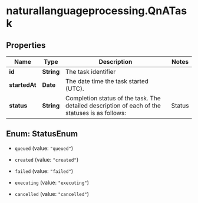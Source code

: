 # naturallanguageprocessing.QnATask

## Properties

Name | Type | Description | Notes
------------ | ------------- | ------------- | -------------
**id** | **String** | The task identifier | 
**startedAt** | **Date** | The date time the task started (UTC). | 
**status** | **String** |  Completion status of the task.  The detailed description of each of the statuses is as follows: |Status|Description| |--------|--------| |queued|The task did not start yet.| |created|The task is completed and the underlying resource is created.| |failed|The task has failed and consequently the creation of the resource failed.| |executing|The task is executing.| |cancelled|The task is cancelled and the creation of the underlying resource was cancelled before it could finish.| | 



## Enum: StatusEnum


* `queued` (value: `"queued"`)

* `created` (value: `"created"`)

* `failed` (value: `"failed"`)

* `executing` (value: `"executing"`)

* `cancelled` (value: `"cancelled"`)




